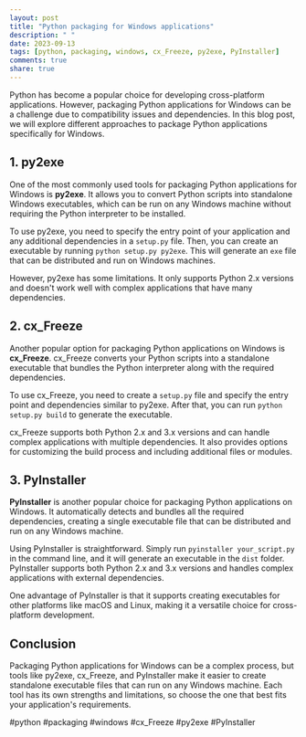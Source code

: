 ```yaml
---
layout: post
title: "Python packaging for Windows applications"
description: " "
date: 2023-09-13
tags: [python, packaging, windows, cx_Freeze, py2exe, PyInstaller]
comments: true
share: true
---
```


Python has become a popular choice for developing cross-platform applications. However, packaging Python applications for Windows can be a challenge due to compatibility issues and dependencies. In this blog post, we will explore different approaches to package Python applications specifically for Windows.

## 1. py2exe
One of the most commonly used tools for packaging Python applications for Windows is **py2exe**. It allows you to convert Python scripts into standalone Windows executables, which can be run on any Windows machine without requiring the Python interpreter to be installed.

To use py2exe, you need to specify the entry point of your application and any additional dependencies in a `setup.py` file. Then, you can create an executable by running `python setup.py py2exe`. This will generate an `exe` file that can be distributed and run on Windows machines.

However, py2exe has some limitations. It only supports Python 2.x versions and doesn't work well with complex applications that have many dependencies.

## 2. cx_Freeze
Another popular option for packaging Python applications on Windows is **cx_Freeze**. cx_Freeze converts your Python scripts into a standalone executable that bundles the Python interpreter along with the required dependencies.

To use cx_Freeze, you need to create a `setup.py` file and specify the entry point and dependencies similar to py2exe. After that, you can run `python setup.py build` to generate the executable.

cx_Freeze supports both Python 2.x and 3.x versions and can handle complex applications with multiple dependencies. It also provides options for customizing the build process and including additional files or modules.

## 3. PyInstaller
**PyInstaller** is another popular choice for packaging Python applications on Windows. It automatically detects and bundles all the required dependencies, creating a single executable file that can be distributed and run on any Windows machine.

Using PyInstaller is straightforward. Simply run `pyinstaller your_script.py` in the command line, and it will generate an executable in the `dist` folder. PyInstaller supports both Python 2.x and 3.x versions and handles complex applications with external dependencies.

One advantage of PyInstaller is that it supports creating executables for other platforms like macOS and Linux, making it a versatile choice for cross-platform development.

## Conclusion
Packaging Python applications for Windows can be a complex process, but tools like py2exe, cx_Freeze, and PyInstaller make it easier to create standalone executable files that can run on any Windows machine. Each tool has its own strengths and limitations, so choose the one that best fits your application's requirements.

#python #packaging #windows #cx_Freeze #py2exe #PyInstaller
